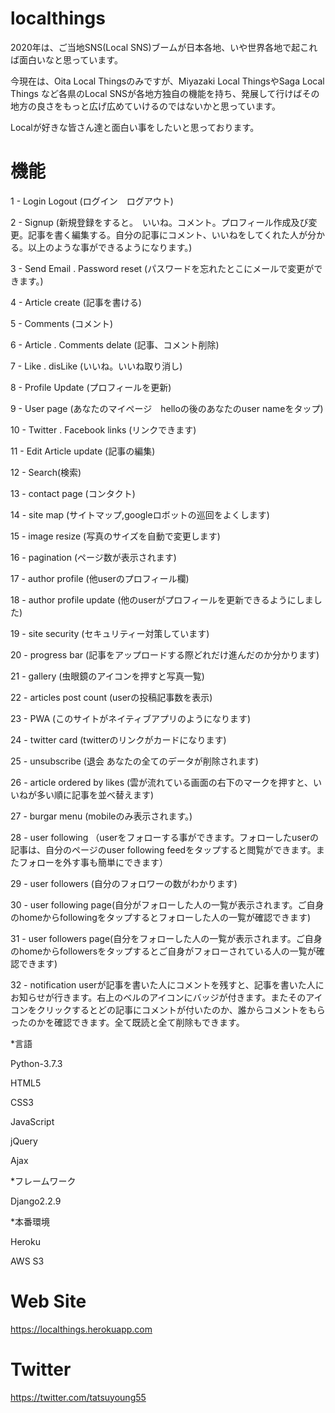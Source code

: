# localthings

2020年は、ご当地SNS(Local SNS)ブームが日本各地、いや世界各地で起これば面白いなと思っています。

今現在は、Oita Local Thingsのみですが、Miyazaki Local ThingsやSaga Local Things など各県のLocal SNSが各地方独自の機能を持ち、発展して行けばその地方の良さをもっと広げ広めていけるのではないかと思っています。

Localが好きな皆さん達と面白い事をしたいと思っております。

# 機能

1 - Login Logout (ログイン　ログアウト)

2 - Signup (新規登録をすると。　いいね。コメント。プロフィール作成及び変更。記事を書く編集する。自分の記事にコメント、いいねをしてくれた人が分かる。以上のような事ができるようになります。)

3 - Send Email . Password reset (パスワードを忘れたとこにメールで変更ができます。)

4 - Article create (記事を書ける)

5 - Comments (コメント)

6 - Article . Comments delate (記事、コメント削除)

7 - Like . disLike (いいね。いいね取り消し)

8 - Profile Update (プロフィールを更新)

9 - User page (あなたのマイページ　helloの後のあなたのuser nameをタップ)

10 - Twitter . Facebook links (リンクできます)

11 - Edit Article update (記事の編集)

12 - Search(検索)

13 - contact page (コンタクト)

14 - site map (サイトマップ,googleロボットの巡回をよくします)

15 - image resize (写真のサイズを自動で変更します)

16 - pagination (ページ数が表示されます)

17 - author profile (他userのプロフィール欄)

18 - author profile update (他のuserがプロフィールを更新できるようにしました)

19 - site security (セキュリティー対策しています)

20 - progress bar (記事をアップロードする際どれだけ進んだのか分かります)

21 - gallery (虫眼鏡のアイコンを押すと写真一覧)

22 - articles post count (userの投稿記事数を表示)

23 - PWA (このサイトがネイティブアプリのようになります)

24 - twitter card (twitterのリンクがカードになります)

25 - unsubscribe (退会 あなたの全てのデータが削除されます)

26 - article ordered by likes (雲が流れている画面の右下のマークを押すと、いいねが多い順に記事を並べ替えます)

27 - burgar menu (mobileのみ表示されます。)

28 - user following （userをフォローする事ができます。フォローしたuserの記事は、自分のページのuser following feedをタップすると閲覧ができます。またフォローを外す事も簡単にできます）

29 - user followers (自分のフォロワーの数がわかります)

30 - user following page(自分がフォローした人の一覧が表示されます。ご自身のhomeからfollowingをタップするとフォローした人の一覧が確認できます)

31 - user followers page(自分をフォローした人の一覧が表示されます。ご自身のhomeからfollowersをタップするとご自身がフォローされている人の一覧が確認できます)

32 - notification userが記事を書いた人にコメントを残すと、記事を書いた人にお知らせが行きます。右上のベルのアイコンにバッジが付きます。またそのアイコンをクリックするとどの記事にコメントが付いたのか、誰からコメントをもらったのかを確認できます。全て既読と全て削除もできます。


*言語

Python-3.7.3


HTML5

CSS3

JavaScript

jQuery

Ajax

*フレームワーク

Django2.2.9

*本番環境

Heroku

AWS S3

# Web Site
https://localthings.herokuapp.com

# Twitter
https://twitter.com/tatsuyoung55
